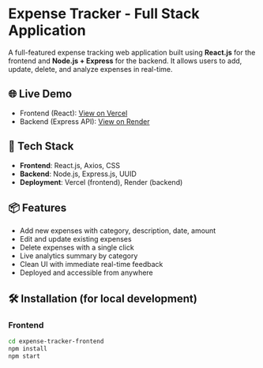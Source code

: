 # Expense Tracker - Full Stack Application

A full-featured expense tracking web application built using **React.js** for the frontend and **Node.js + Express** for the backend. It allows users to add, update, delete, and analyze expenses in real-time.

## 🌐 Live Demo

- Frontend (React): [View on Vercel](https://expense-tracker-frontend-sigma-nine.vercel.app/)
- Backend (Express API): [View on Render](https://expense-tracker-backend-e5dw.onrender.com/)

## 🔧 Tech Stack

- **Frontend**: React.js, Axios, CSS
- **Backend**: Node.js, Express.js, UUID
- **Deployment**: Vercel (frontend), Render (backend)

## 📦 Features

- Add new expenses with category, description, date, amount
- Edit and update existing expenses
- Delete expenses with a single click
- Live analytics summary by category
- Clean UI with immediate real-time feedback
- Deployed and accessible from anywhere

## 🛠 Installation (for local development)

### Frontend

```bash
cd expense-tracker-frontend
npm install
npm start
